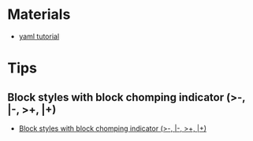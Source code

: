 # Materials

* [yaml tutorial](https://www.tutorialspoint.com/yaml/index.htm)

# Tips

## Block styles with block chomping indicator (>-, |-, >+, |+)

* [Block styles with block chomping indicator (>-, |-, >+, |+)](https://stackoverflow.com/questions/3790454/how-do-i-break-a-string-over-multiple-lines/21699210)